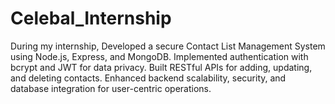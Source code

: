 # Celebal_Internship
During my internship, Developed a secure Contact List Management System using Node.js, Express, and MongoDB. Implemented authentication with bcrypt and JWT for data privacy. Built RESTful APIs for adding, updating, and deleting contacts. Enhanced backend scalability, security, and database integration for user-centric operations.
